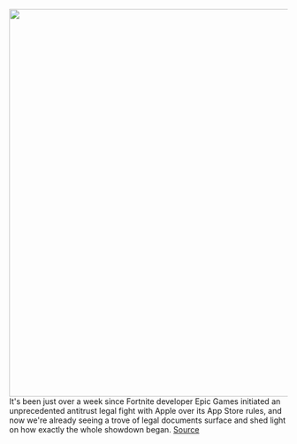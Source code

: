 <img src='https://cdn.vox-cdn.com/thumbor/5DZGpGyxC8c-MriD04mh_LKxAis=/0x0:2040x1360/1200x800/filters:focal(857x517:1183x843)/cdn.vox-cdn.com/uploads/chorus_image/image/67276437/acastro_20200818_1777_epicApple_0002.0.0.jpg' width='700px' /><br/>
It's been just over a week since Fortnite developer Epic Games initiated an unprecedented antitrust legal fight with Apple over its App Store rules, and now we're already seeing a trove of legal documents surface and shed light on how exactly the whole showdown began.
<a href='https://www.theverge.com/2020/8/21/21396313/apple-fortnite-lawsuit-emails-app-store-ban-epic'> Source <a/>